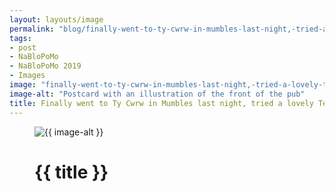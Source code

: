 ```yaml
---
layout: layouts/image
permalink: "blog/finally-went-to-ty-cwrw-in-mumbles-last-night,-tried-a-lovely-tenby-brewing-x-tiny-rebel-ale/"
tags:
- post
- NaBloPoMo
- NaBloPoMo 2019
- Images
image: "finally-went-to-ty-cwrw-in-mumbles-last-night,-tried-a-lovely-tenby-brewing-x-tiny-rebel-ale.jpeg"
image-alt: "Postcard with an illustration of the front of the pub"
title: Finally went to Ty Cwrw in Mumbles last night, tried a lovely Tenby Brewing x Tiny Rebel ale
---
```


<figure>
  <img src="/images/{{ image }}" alt="{{ image-alt }}" />
  <figcaption>
    <h1>{{ title }}</h1>
  </figcaption>
</figure>